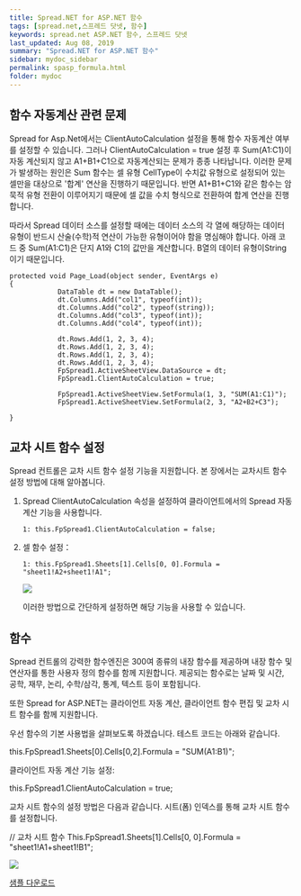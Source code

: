 ```yaml
---
title: Spread.NET for ASP.NET 함수
tags: [spread.net,스프레드 닷넷, 함수]
keywords: spread.net ASP.NET 함수, 스프레드 닷넷
last_updated: Aug 08, 2019
summary: "Spread.NET for ASP.NET 함수"
sidebar: mydoc_sidebar
permalink: spasp_formula.html
folder: mydoc
---
```




## 함수 자동계산 관련 문제

Spread for Asp.Net에서는 ClientAutoCalculation 설정을 통해 함수 자동계산 여부를 설정할 수 있습니다. 그러나 ClientAutoCalculation = true 설정 후 Sum(A1:C1)이 자동 계산되지 않고 A1+B1+C1으로 자동계산되는 문제가 종종 나타납니다. 이러한 문제가 발생하는 원인은 Sum 함수는 셀 유형 CellType이 수치값 유형으로 설정되어 있는 셀만을 대상으로 '합계' 연산을 진행하기 때문입니다. 반면 A1+B1+C1와 같은 함수는 암묵적 유형 전환이 이루어지기 때문에 셀 값을 수치 형식으로 전환하여 합계 연산을 진행합니다.

따라서 Spread 데이터 소스를 설정할 때에는 데이터 소스의 각 열에 해당하는 데이터 유형이 반드시 산술(수학)적 연산이 가능한 유형이어야 함을 명심해야 합니다. 아래 코드 중 Sum(A1:C1)은 단지 A1와 C1의 값만을 계산합니다. B열의 데이터 유형이String이기 때문입니다.

```
protected void Page_Load(object sender, EventArgs e)
{
            DataTable dt = new DataTable();
            dt.Columns.Add("col1", typeof(int));
            dt.Columns.Add("col2", typeof(string));
            dt.Columns.Add("col3", typeof(int));
            dt.Columns.Add("col4", typeof(int));

            dt.Rows.Add(1, 2, 3, 4);
            dt.Rows.Add(1, 2, 3, 4);
            dt.Rows.Add(1, 2, 3, 4);
            dt.Rows.Add(1, 2, 3, 4);
            FpSpread1.ActiveSheetView.DataSource = dt;
            FpSpread1.ClientAutoCalculation = true;

            FpSpread1.ActiveSheetView.SetFormula(1, 3, "SUM(A1:C1)");
            FpSpread1.ActiveSheetView.SetFormula(2, 3, "A2+B2+C3");

}
```


## 교차 시트 함수 설정

Spread 컨트롤은 교차 시트 함수 설정 기능을 지원합니다. 본 장에서는 교차시트 함수 설정 방법에 대해 알아봅니다.

1.  Spread ClientAutoCalculation 속성을 설정하여 클라이언트에서의 Spread 자동 계산 기능을 사용합니다.  
    
    ```
    1: this.FpSpread1.ClientAutoCalculation = false;
    ```
    
2.  셀 함수 설정：  
    
    ```
    1: this.FpSpread1.Sheets[1].Cells[0, 0].Formula = "sheet1!A2+sheet1!A1";
    ```
    
    ![](https://www.grapecity.co.kr/images/training/spread/tc3-2-1.gif)
    
    이러한 방법으로 간단하게 설정하면 해당 기능을 사용할 수 있습니다.

    
## 함수

Spread 컨트롤의 강력한 함수엔진은 300여 종류의 내장 함수를 제공하며 내장 함수 및 연산자를 통한 사용자 정의 함수를 함께 지원합니다. 제공되는 함수로는 날짜 및 시간, 공학, 재무, 논리, 수학/삼각, 통계, 텍스트 등이 포함됩니다.

또한 Spread for ASP.NET는 클라이언트 자동 계산, 클라이언트 함수 편집 및 교차 시트 함수를 함께 지원합니다.

우선 함수의 기본 사용법을 살펴보도록 하겠습니다. 테스트 코드는 아래와 같습니다.

this.FpSpread1.Sheets[0].Cells[0,2].Formula = "SUM(A1:B1)";

클라이언트 자동 계산 기능 설정:

this.FpSpread1.ClientAutoCalculation = true;

교차 시트 함수의 설정 방법은 다음과 같습니다. 시트(폼) 인덱스를 통해 교차 시트 함수를 설정합니다.

// 교차 시트 함수
 This.FpSpread1.Sheets[1].Cells[0, 0].Formula = "sheet1!A1+sheet1!B1";

![](https://www.grapecity.co.kr/images/training/spread/tc3-3-1.png)

[샘플 다운로드](https://www.grapecity.co.kr/files/Samples/Spread_ASP_Formula.zip)